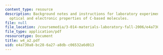 ```yaml
---
content_type: resource
description: Background notes and instructions for laboratory experiments on delocalization,
  optical and electronic properties of C-based molecules.
file: null
file_location: /coursemedia/3-014-materials-laboratory-fall-2006/e4a730a8bc286a27a8dbc06532a6d013_w4_a2.pdf
file_type: application/pdf
resourcetype: Document
title: w4_a2.pdf
uid: e4a730a8-bc28-6a27-a8db-c06532a6d013
---
```

